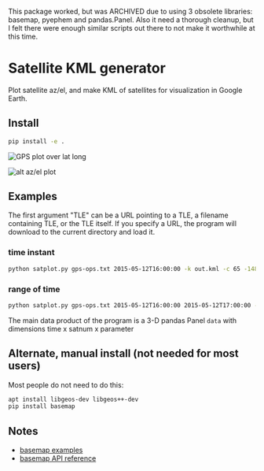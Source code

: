 This package worked, but was ARCHIVED due to using 3 obsolete libraries: basemap, pyephem and pandas.Panel.
Also it need a thorough cleanup, but I felt there were enough similar scripts out there to not make it worthwhile at this time.

# Satellite KML generator

Plot satellite az/el, and make KML of satellites for visualization in Google Earth.


## Install

```sh
pip install -e .
```

![GPS plot over lat long](test/gpsconst.png)

![alt az/el plot](test/azel.png)

## Examples

The first argument "TLE" can be a URL pointing to a TLE, a filename containing TLE, or the TLE itself. If you specify a URL, the program will download to the current directory and load it.

### time instant

```sh
python satplot.py gps-ops.txt 2015-05-12T16:00:00 -k out.kml -c 65 -148 0
```

### range of time

```sh
python satplot.py gps-ops.txt 2015-05-12T16:00:00 2015-05-12T17:00:00 -c 65 -148 0
```

The main data product of the program is a 3-D pandas Panel `data` with dimensions time x satnum x parameter

## Alternate, manual install (not needed for most users)

Most people do not need to do this:

```sh
apt install libgeos-dev libgeos++-dev
pip install basemap
```

## Notes

* [basemap examples](http://introtopython.org/visualization_earthquakes.html)
* [basemap API reference](http://matplotlib.org/basemap/)
